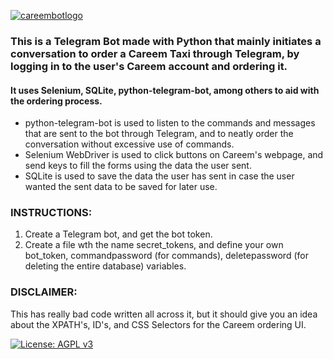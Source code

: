<a href="https://ibb.co/Yf30fNt"><img src="https://i.ibb.co/Yf30fNt/careembotlogo.png" alt="careembotlogo" border="0"></a>

<h3>This is a Telegram Bot made with Python that mainly initiates a conversation to order a Careem Taxi through Telegram, by logging in to the user's Careem account and ordering it.</h3>

<h4>It uses Selenium, SQLite, python-telegram-bot, among others to aid with the ordering process.</h4>

- python-telegram-bot is used to listen to the commands and messages that are sent to the bot through Telegram, and to neatly order the conversation without excessive use of commands.
- Selenium WebDriver is used to click buttons on Careem's webpage, and send keys to fill the forms using the data the user sent. 
- SQLite is used to save the data the user has sent in case the user wanted the sent data to be saved for later use. 

<h3>INSTRUCTIONS:</h3>

1. Create a Telegram bot, and get the bot token.
2. Create a file wth the name secret_tokens, and define your own bot_token, commandpassword (for commands), deletepassword (for deleting the entire database) variables.

<h3> DISCLAIMER: </h3>
<p> This has really bad code written all across it, but it should give you an idea about the XPATH's, ID's, and CSS Selectors for the Careem ordering UI. </p> 


[![License: AGPL v3](https://img.shields.io/badge/License-AGPL%20v3-blue.svg)](https://www.gnu.org/licenses/agpl-3.0)

